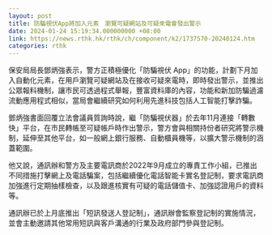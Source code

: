 ```yaml
---
layout: post
title: 防騙視伏App將加入元素　瀏覽可疑網站及可疑來電會發出警示
date: 2024-01-24 15:19:34.000000000 +08:00
link: https://news.rthk.hk/rthk/ch/component/k2/1737570-20240124.htm
categories: rthk
---
```


保安局局長鄧炳強表示，警方正積極優化「防騙視伏 App」的功能，計劃下月加入自動化元素，在用戶瀏覽可疑網站及在接收可疑來電時，即時發出警示，並推出公眾報料機制，讓市民可透過程式舉報，豐富資料庫的內容，功能和新加防騙過濾流動應用程式相似，當局會繼續研究如何利用先進科技包括人工智能打擊詐騙。

鄧炳強書面回覆立法會議員質詢時說，繼「防騙視伏器」於去年11月連接「轉數快」平台，在市民轉帳至可疑帳戶時作出警示，警方會與相關持份者研究將警示機制，延伸至其他平台，如一般網上銀行服務、自動櫃員機等，以擴大警示機制的涵蓋範圍。

他又說，通訊辦和警方及主要電訊商於2022年9月成立的專責工作小組，已推出不同措施打擊網上及電話騙案，包括繼續優化電話智能卡實名登記制，要求電訊商加強進行定期抽樣檢查，以及跟進核實有可疑的電話儲值卡、加強認證用戶的資料等。

通訊辦已於上月底推出「短訊發送人登記制」，通訊辦會監察登記制的實施情況，並會主動邀請其他常用短訊與客戶溝通的行業及政府部門參與登記制。
